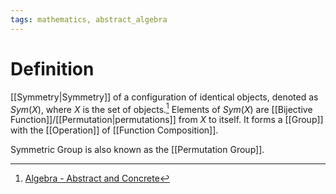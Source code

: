 ```yaml
---
tags: mathematics, abstract_algebra
---
```


# Definition

[[Symmetry|Symmetry]] of a configuration of identical objects, denoted as $Sym(X)$, where $X$ is the set of objects.[^1] Elements of $Sym(X)$ are [[Bijective Function]]/[[Permutation|permutations]] from $X$ to itself. It forms a [[Group]] with the [[Operation]] of [[Function Composition]].

Symmetric Group is also known as the [[Permutation Group]].

[^1]: [Algebra - Abstract and Concrete](zotero://open-pdf/library/items/IQ3GJ7PV?page=28)